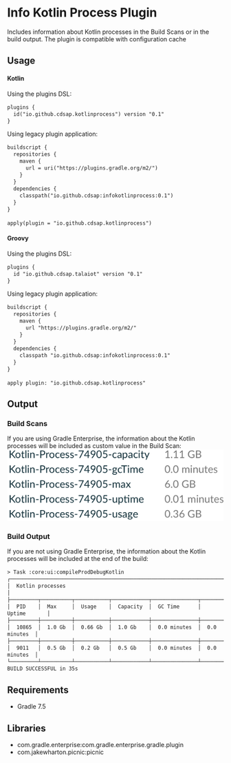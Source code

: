 # Info Kotlin Process Plugin
Includes information about Kotlin processes in the Build Scans or in the build output.
The plugin is compatible with configuration cache

## Usage
#### Kotlin
Using the plugins DSL:
```
plugins {
  id("io.github.cdsap.kotlinprocess") version "0.1"
}
```

Using legacy plugin application:
```
buildscript {
  repositories {
    maven {
      url = uri("https://plugins.gradle.org/m2/")
    }
  }
  dependencies {
    classpath("io.github.cdsap:infokotlinprocess:0.1")
  }
}

apply(plugin = "io.github.cdsap.kotlinprocess")
```

#### Groovy
Using the plugins DSL:
```
plugins {
  id "io.github.cdsap.talaiot" version "0.1"
}

```

Using legacy plugin application:
```
buildscript {
  repositories {
    maven {
      url "https://plugins.gradle.org/m2/"
    }
  }
  dependencies {
    classpath "io.github.cdsap:infokotlinprocess:0.1"
  }
}

apply plugin: "io.github.cdsap.kotlinprocess"
```
## Output
### Build Scans
If you are using Gradle Enterprise, the information about the Kotlin processes will be included as custom value in the
Build Scan:
![](images/buildscan.png)
### Build Output
If you are not using Gradle Enterprise, the information about the Kotlin processes will be included at the end of the build:
```
> Task :core:ui:compileProdDebugKotlin
┌─────────────────────────────────────────────────────────────────────────────┐
│  Kotlin processes                                                           │
├─────────┬──────────┬───────────┬────────────┬───────────────┬───────────────┤
│  PID    │  Max     │  Usage    │  Capacity  │  GC Time      │  Uptime       │
├─────────┼──────────┼───────────┼────────────┼───────────────┼───────────────┤
│  10865  │  1.0 Gb  │  0.66 Gb  │  1.0 Gb    │  0.0 minutes  │  0.0 minutes  │
├─────────┼──────────┼───────────┼────────────┼───────────────┼───────────────┤
│  9011   │  0.5 Gb  │  0.2 Gb   │  0.5 Gb    │  0.0 minutes  │  0.0 minutes  │
└─────────┴──────────┴───────────┴────────────┴───────────────┴───────────────┘
BUILD SUCCESSFUL in 35s

```

## Requirements
* Gradle 7.5

## Libraries
* com.gradle.enterprise:com.gradle.enterprise.gradle.plugin
* com.jakewharton.picnic:picnic
